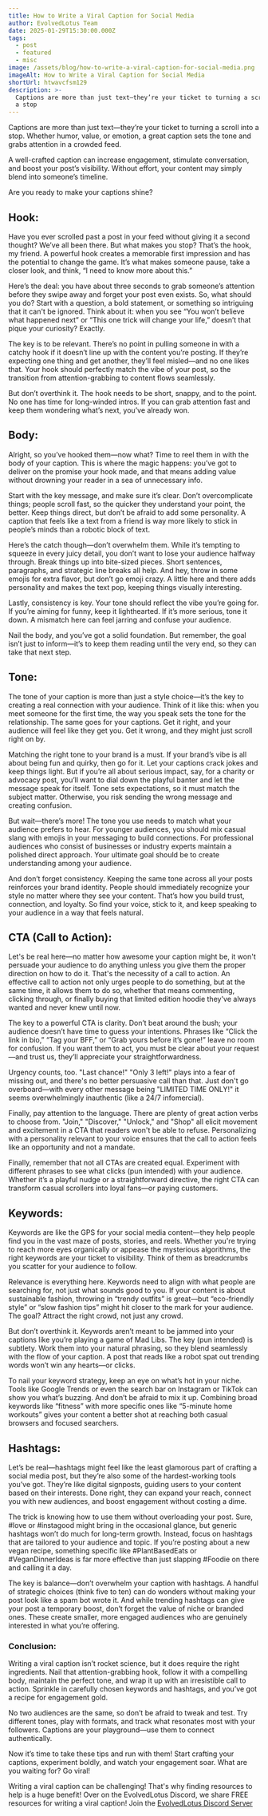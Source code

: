 ```yaml
---
title: How to Write a Viral Caption for Social Media
author: EvolvedLotus Team
date: 2025-01-29T15:30:00.000Z
tags:
  - post
  - featured
  - misc
image: /assets/blog/how-to-write-a-viral-caption-for-social-media.png
imageAlt: How to Write a Viral Caption for Social Media
shortUrl: htwavcfsm129
description: >-
  Captions are more than just text—they’re your ticket to turning a scroll into
  a stop
---
```

Captions are more than just text—they’re your ticket to turning a scroll into a stop. Whether humor, value, or emotion, a great caption sets the tone and grabs attention in a crowded feed.

A well-crafted caption can increase engagement, stimulate conversation, and boost your post’s visibility. Without effort, your content may simply blend into someone’s timeline.

 Are you ready to make your captions shine? 

## Hook:

Have you ever scrolled past a post in your feed without giving it a second thought? We’ve all been there. But what makes you stop? That’s the hook, my friend. A powerful hook creates a memorable first impression and has the potential to change the game. It’s what makes someone pause, take a closer look, and think, “I need to know more about this.”

Here’s the deal: you have about three seconds to grab someone’s attention before they swipe away and forget your post even exists. So, what should you do? Start with a question, a bold statement, or something so intriguing that it can't be ignored. Think about it: when you see “You won’t believe what happened next” or “This one trick will change your life,” doesn’t that pique your curiosity? Exactly.

The key is to be relevant. There’s no point in pulling someone in with a catchy hook if it doesn’t line up with the content you’re posting. If they’re expecting one thing and get another, they’ll feel misled—and no one likes that. Your hook should perfectly match the vibe of your post, so the transition from attention-grabbing to content flows seamlessly.

But don’t overthink it. The hook needs to be short, snappy, and to the point. No one has time for long-winded intros. If you can grab attention fast and keep them wondering what’s next, you’ve already won.

## Body:

Alright, so you’ve hooked them—now what? Time to reel them in with the body of your caption. This is where the magic happens: you’ve got to deliver on the promise your hook made, and that means adding value without drowning your reader in a sea of unnecessary info.

Start with the key message, and make sure it’s clear. Don’t overcomplicate things; people scroll fast, so the quicker they understand your point, the better. Keep things direct, but don’t be afraid to add some personality. A caption that feels like a text from a friend is way more likely to stick in people’s minds than a robotic block of text.

Here’s the catch though—don’t overwhelm them. While it’s tempting to squeeze in every juicy detail, you don’t want to lose your audience halfway through. Break things up into bite-sized pieces. Short sentences, paragraphs, and strategic line breaks all help. And hey, throw in some emojis for extra flavor, but don’t go emoji crazy. A little here and there adds personality and makes the text pop, keeping things visually interesting.

Lastly, consistency is key. Your tone should reflect the vibe you’re going for. If you’re aiming for funny, keep it lighthearted. If it’s more serious, tone it down. A mismatch here can feel jarring and confuse your audience.

Nail the body, and you’ve got a solid foundation. But remember, the goal isn’t just to inform—it’s to keep them reading until the very end, so they can take that next step.

## Tone:

The tone of your caption is more than just a style choice—it’s the key to creating a real connection with your audience. Think of it like this: when you meet someone for the first time, the way you speak sets the tone for the relationship. The same goes for your captions. Get it right, and your audience will feel like they get you. Get it wrong, and they might just scroll right on by.

Matching the right tone to your brand is a must. If your brand’s vibe is all about being fun and quirky, then go for it. Let your captions crack jokes and keep things light. But if you’re all about serious impact, say, for a charity or advocacy post, you’ll want to dial down the playful banter and let the message speak for itself. Tone sets expectations, so it must match the subject matter. Otherwise, you risk sending the wrong message and creating confusion.

But wait—there’s more! The tone you use needs to match what your audience prefers to hear. For younger audiences, you should mix casual slang with emojis in your messaging to build connections. For professional audiences who consist of businesses or industry experts maintain a polished direct approach. Your ultimate goal should be to create understanding among your audience.

And don’t forget consistency. Keeping the same tone across all your posts reinforces your brand identity. People should immediately recognize your style no matter where they see your content. That’s how you build trust, connection, and loyalty. So find your voice, stick to it, and keep speaking to your audience in a way that feels natural.

## CTA (Call to Action):

Let's be real here—no matter how awesome your caption might be, it won't persuade your audience to do anything unless you give them the proper direction on how to do it. That's the necessity of a call to action. An effective call to action not only urges people to do something, but at the same time, it allows them to do so, whether that means commenting, clicking through, or finally buying that limited edition hoodie they've always wanted and never knew until now.

The key to a powerful CTA is clarity. Don’t beat around the bush; your audience doesn’t have time to guess your intentions. Phrases like “Click the link in bio,” “Tag your BFF,” or “Grab yours before it’s gone!” leave no room for confusion. If you want them to act, you must be clear about your request—and trust us, they’ll appreciate your straightforwardness.

Urgency counts, too. "Last chance!" "Only 3 left!" plays into a fear of missing out, and there's no better persuasive call than that. Just don't go overboard—with every other message being "LIMITED TIME ONLY!" it seems overwhelmingly inauthentic (like a 24/7 infomercial).

Finally, pay attention to the language. There are plenty of great action verbs to choose from. "Join," "Discover," "Unlock," and "Shop" all elicit movement and excitement in a CTA that readers won't be able to refuse. Personalizing with a personality relevant to your voice ensures that the call to action feels like an opportunity and not a mandate.

Finally, remember that not all CTAs are created equal. Experiment with different phrases to see what clicks (pun intended) with your audience. Whether it’s a playful nudge or a straightforward directive, the right CTA can transform casual scrollers into loyal fans—or paying customers.

## Keywords:

Keywords are like the GPS for your social media content—they help people find you in the vast maze of posts, stories, and reels. Whether you're trying to reach more eyes organically or appease the mysterious algorithms, the right keywords are your ticket to visibility. Think of them as breadcrumbs you scatter for your audience to follow.

Relevance is everything here. Keywords need to align with what people are searching for, not just what sounds good to you. If your content is about sustainable fashion, throwing in “trendy outfits” is great—but “eco-friendly style” or “slow fashion tips” might hit closer to the mark for your audience. The goal? Attract the right crowd, not just any crowd.

But don’t overthink it. Keywords aren’t meant to be jammed into your captions like you’re playing a game of Mad Libs. The key (pun intended) is subtlety. Work them into your natural phrasing, so they blend seamlessly with the flow of your caption. A post that reads like a robot spat out trending words won’t win any hearts—or clicks.

To nail your keyword strategy, keep an eye on what’s hot in your niche. Tools like Google Trends or even the search bar on Instagram or TikTok can show you what’s buzzing. And don’t be afraid to mix it up. Combining broad keywords like “fitness” with more specific ones like “5-minute home workouts” gives your content a better shot at reaching both casual browsers and focused searchers.

## Hashtags:

Let’s be real—hashtags might feel like the least glamorous part of crafting a social media post, but they’re also some of the hardest-working tools you’ve got. They’re like digital signposts, guiding users to your content based on their interests. Done right, they can expand your reach, connect you with new audiences, and boost engagement without costing a dime.

The trick is knowing how to use them without overloading your post. Sure, #love or #instagood might bring in the occasional glance, but generic hashtags won’t do much for long-term growth. Instead, focus on hashtags that are tailored to your audience and topic. If you’re posting about a new vegan recipe, something specific like #PlantBasedEats or #VeganDinnerIdeas is far more effective than just slapping #Foodie on there and calling it a day.

The key is balance—don’t overwhelm your caption with hashtags. A handful of strategic choices (think five to ten) can do wonders without making your post look like a spam bot wrote it. And while trending hashtags can give your post a temporary boost, don’t forget the value of niche or branded ones. These create smaller, more engaged audiences who are genuinely interested in what you’re offering.

### Conclusion:

Writing a viral caption isn’t rocket science, but it does require the right ingredients. Nail that attention-grabbing hook, follow it with a compelling body, maintain the perfect tone, and wrap it up with an irresistible call to action. Sprinkle in carefully chosen keywords and hashtags, and you’ve got a recipe for engagement gold.

No two audiences are the same, so don’t be afraid to tweak and test. Try different tones, play with formats, and track what resonates most with your followers. Captions are your playground—use them to connect authentically.

Now it’s time to take these tips and run with them! Start crafting your captions, experiment boldly, and watch your engagement soar. What are you waiting for? Go viral!

Writing a viral caption can be challenging! That's why finding resources to help is a huge benefit! Over on the EvolvedLotus Discord, we share FREE resources for writing a viral caption! Join the [EvolvedLotus Discord Server](https://tinyurl.com/EVLDiscord)
